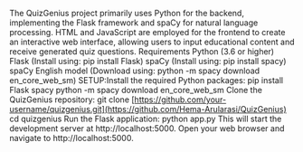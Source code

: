 The QuizGenius project primarily uses Python for the backend, implementing the Flask framework and spaCy for natural language processing. HTML and JavaScript are employed for the frontend to create an interactive web interface, allowing users to input educational content and receive generated quiz questions.
Requirements
Python (3.6 or higher)
Flask (Install using: pip install Flask)
spaCy (Install using: pip install spacy)
spaCy English model (Download using: python -m spacy download en_core_web_sm)
SETUP:Install the required Python packages:
pip install Flask spacy
python -m spacy download en_core_web_sm
Clone the QuizGenius repository:
git clone [https://github.com/your-username/quizgenius.git](https://github.com/Hema-Arularasi/QuizGenius)
cd quizgenius
Run the Flask application:
python app.py
This will start the development server at http://localhost:5000.
Open your web browser and navigate to http://localhost:5000.
